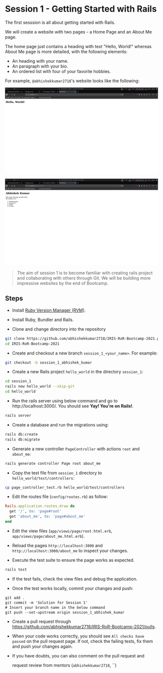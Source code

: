 # Session 1 - Getting Started with Rails

The first sesssion is all about getting started with Rails.

We will create a website with two pages - a Home Page and an About Me
page.

The home page just contains a heading with text "Hello, World!" whereas
About Me page is more detailed, with the following elements:
- An heading with your name.
- An paragraph with your bio.
- An ordered list with four of your favorite hobbies.

For example, `@abhishekkumar2718`'s website looks like the following:

![@abhishekkumar2718's Home Page](screenshots/abhishek_kumar_home_page.png)

![@abhishekkumar2718's About Me Page](screenshots/abhishek_kumar_about_me.png)

> The aim of session 1 is to become familiar with creating rails project
> and collaborating with others through Git. We will be building more
> impressive websites by the end of Bootcamp.

## Steps

- Install [Ruby Version Manager (RVM)]().

- Install Ruby, Bundler and Rails.

- Clone and change directory into the repository

```bash
git clone https://github.com/abhishekkumar2718/IRIS-RoR-Bootcamp-2021.git
cd IRIS-RoR-Bootcamp-2021
```

- Create and checkout a new branch `session_1_<your_name>`. For example:

```bash
git checkout -b session_1_abhishek_kumar
```

- Create a new Rails project `hello_world` in the directory `session_1`:

```bash
cd session_1
rails new hello_world --skip-git
cd hello_world
```

- Run the rails server using below command and go to http://localhost:3000/. 
You should see **Yay! You're on Rails!**.

```bash
rails server
```

- Create a database and run the migrations using:

```bash
rails db:create
rails db:migrate
```

- Generate a new controller `PageController` with actions `root` and
  `about_me`:

```bash
rails generate controller Page root about_me
```

- Copy the test file from `session_1` directory to
  `hello_world/test/controllers`:

```bash
cp page_controller_test.rb hello_world/test/controllers
```

- Edit the routes file (`config/routes.rb`) as follow:

```ruby
Rails.application.routes.draw do
  get '/', to: 'page#root'
  get 'about_me', to: 'page#about_me'
end
```

- Edit the view files (`app/views/page/root.html.erb`,
  `app/views/page/about_me.html.erb`).

- Reload the pages `http://localhost:3000` and
  `http://localhost:3000/about_me` to inspect your changes.

- Execute the test suite to ensure the page works as expected.

```bash
rails test
```

- If the test fails, check the view files and debug the application.

- Once the test works locally, commit your changes and push:

```
git add .
git commit -m 'Solution for Session 1'
# Insert your branch name in the below command
git push --set-upstream origin session_1_abhishek_kumar 
```

- Create a pull request through https://github.com/abhishekkumar2718/IRIS-RoR-Bootcamp-2021/pulls.

- When your code works correctly, you should see `All checks have
  passed` on the pull request page. If not, check the failing tests, fix
  them and push your changes again.


- If you have doubts, you can also comment on the pull request and

  request review from mentors (`abhishekkumar2718`, ``)
